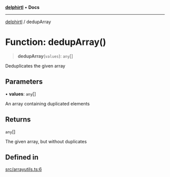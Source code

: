[**delphirtl**](../README.md) • **Docs**

***

[delphirtl](../globals.md) / dedupArray

# Function: dedupArray()

> **dedupArray**(`values`): `any`[]

Deduplicates the given array

## Parameters

• **values**: `any`[]

An array containing duplicated elements

## Returns

`any`[]

The given array, but without duplicates

## Defined in

[src/arrayutils.ts:6](https://github.com/chuacw/delphirtl/blob/b363681ceafc5201b1500ec74e5ca8bda65687c6/src/arrayutils.ts#L6)
